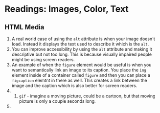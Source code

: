 # Readings: Images, Color, Text
## HTML Media
  1. A real world case of using the `alt` attribute is when your image doesn't load. Instead it displays the text used to describe it which is the `alt`.
  2. You can improve accessibility by using the `alt` attribute and making it descriptive but not too long. This is because visually impaired people might be using screen readers.
  3. An example of when the  `figure` element would be useful is when you want to semantically link an image to its caption. You place the `img` element inside of a container called `figure` and then you can place a `figcaption` elemtnt in there as well. This creates a link between the image and the caption which is also better for screen readers.
  4. 1. `gif` - imagine a moving picture, could be a cartoon, but that moving picture is only a couple seconds long.
  5. 
